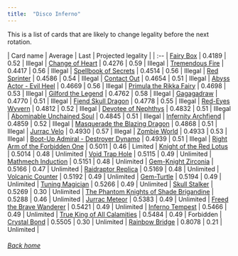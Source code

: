 ```yaml
---
title:  "Disco Inferno"
---
```


This is a list of cards that are likely to change legality before the next rotation.

| Card name | Average | Last | Projected legality |
| :-- |
[Fairy Box](https://db.ygoprodeck.com/card/?search=Fairy%20Box) | 0.4189 | 0.52 | Illegal |
[Change of Heart](https://db.ygoprodeck.com/card/?search=Change%20of%20Heart) | 0.4276 | 0.59 | Illegal |
[Tremendous Fire](https://db.ygoprodeck.com/card/?search=Tremendous%20Fire) | 0.4417 | 0.56 | Illegal |
[Spellbook of Secrets](https://db.ygoprodeck.com/card/?search=Spellbook%20of%20Secrets) | 0.4514 | 0.56 | Illegal |
[Red Sprinter](https://db.ygoprodeck.com/card/?search=Red%20Sprinter) | 0.4586 | 0.54 | Illegal |
[Contact Out](https://db.ygoprodeck.com/card/?search=Contact%20Out) | 0.4654 | 0.51 | Illegal |
[Abyss Actor - Evil Heel](https://db.ygoprodeck.com/card/?search=Abyss%20Actor%20-%20Evil%20Heel) | 0.4669 | 0.56 | Illegal |
[Primula the Rikka Fairy](https://db.ygoprodeck.com/card/?search=Primula%20the%20Rikka%20Fairy) | 0.4698 | 0.53 | Illegal |
[Gilford the Legend](https://db.ygoprodeck.com/card/?search=Gilford%20the%20Legend) | 0.4762 | 0.58 | Illegal |
[Gagagadraw](https://db.ygoprodeck.com/card/?search=Gagagadraw) | 0.4770 | 0.51 | Illegal |
[Fiend Skull Dragon](https://db.ygoprodeck.com/card/?search=Fiend%20Skull%20Dragon) | 0.4778 | 0.55 | Illegal |
[Red-Eyes Wyvern](https://db.ygoprodeck.com/card/?search=Red-Eyes%20Wyvern) | 0.4812 | 0.52 | Illegal |
[Devotee of Nephthys](https://db.ygoprodeck.com/card/?search=Devotee%20of%20Nephthys) | 0.4832 | 0.51 | Illegal |
[Abominable Unchained Soul](https://db.ygoprodeck.com/card/?search=Abominable%20Unchained%20Soul) | 0.4845 | 0.51 | Illegal |
[Infernity Archfiend](https://db.ygoprodeck.com/card/?search=Infernity%20Archfiend) | 0.4859 | 0.52 | Illegal |
[Masquerade the Blazing Dragon](https://db.ygoprodeck.com/card/?search=Masquerade%20the%20Blazing%20Dragon) | 0.4868 | 0.51 | Illegal |
[Jurrac Velo](https://db.ygoprodeck.com/card/?search=Jurrac%20Velo) | 0.4930 | 0.57 | Illegal |
[Zombie World](https://db.ygoprodeck.com/card/?search=Zombie%20World) | 0.4933 | 0.53 | Illegal |
[Boot-Up Admiral - Destroyer Dynamo](https://db.ygoprodeck.com/card/?search=Boot-Up%20Admiral%20-%20Destroyer%20Dynamo) | 0.4939 | 0.51 | Illegal |
[Right Arm of the Forbidden One](https://db.ygoprodeck.com/card/?search=Right%20Arm%20of%20the%20Forbidden%20One) | 0.5011 | 0.46 | Limited |
[Knight of the Red Lotus](https://db.ygoprodeck.com/card/?search=Knight%20of%20the%20Red%20Lotus) | 0.5014 | 0.48 | Unlimited |
[Void Trap Hole](https://db.ygoprodeck.com/card/?search=Void%20Trap%20Hole) | 0.5115 | 0.49 | Unlimited |
[Mathmech Induction](https://db.ygoprodeck.com/card/?search=Mathmech%20Induction) | 0.5151 | 0.48 | Unlimited |
[Gem-Knight Zirconia](https://db.ygoprodeck.com/card/?search=Gem-Knight%20Zirconia) | 0.5166 | 0.47 | Unlimited |
[Raidraptor Replica](https://db.ygoprodeck.com/card/?search=Raidraptor%20Replica) | 0.5169 | 0.48 | Unlimited |
[Volcanic Counter](https://db.ygoprodeck.com/card/?search=Volcanic%20Counter) | 0.5192 | 0.49 | Unlimited |
[Gem-Turtle](https://db.ygoprodeck.com/card/?search=Gem-Turtle) | 0.5194 | 0.49 | Unlimited |
[Tuning Magician](https://db.ygoprodeck.com/card/?search=Tuning%20Magician) | 0.5266 | 0.49 | Unlimited |
[Skull Stalker](https://db.ygoprodeck.com/card/?search=Skull%20Stalker) | 0.5269 | 0.30 | Unlimited |
[The Phantom Knights of Shade Brigandine](https://db.ygoprodeck.com/card/?search=The%20Phantom%20Knights%20of%20Shade%20Brigandine) | 0.5288 | 0.46 | Unlimited |
[Jurrac Meteor](https://db.ygoprodeck.com/card/?search=Jurrac%20Meteor) | 0.5383 | 0.49 | Unlimited |
[Freed the Brave Wanderer](https://db.ygoprodeck.com/card/?search=Freed%20the%20Brave%20Wanderer) | 0.5421 | 0.49 | Unlimited |
[Inferno Tempest](https://db.ygoprodeck.com/card/?search=Inferno%20Tempest) | 0.5466 | 0.49 | Unlimited |
[True King of All Calamities](https://db.ygoprodeck.com/card/?search=True%20King%20of%20All%20Calamities) | 0.5484 | 0.49 | Forbidden |
[Crystal Bond](https://db.ygoprodeck.com/card/?search=Crystal%20Bond) | 0.5505 | 0.30 | Unlimited |
[Rainbow Bridge](https://db.ygoprodeck.com/card/?search=Rainbow%20Bridge) | 0.8078 | 0.21 | Unlimited |

###### [Back home](index)